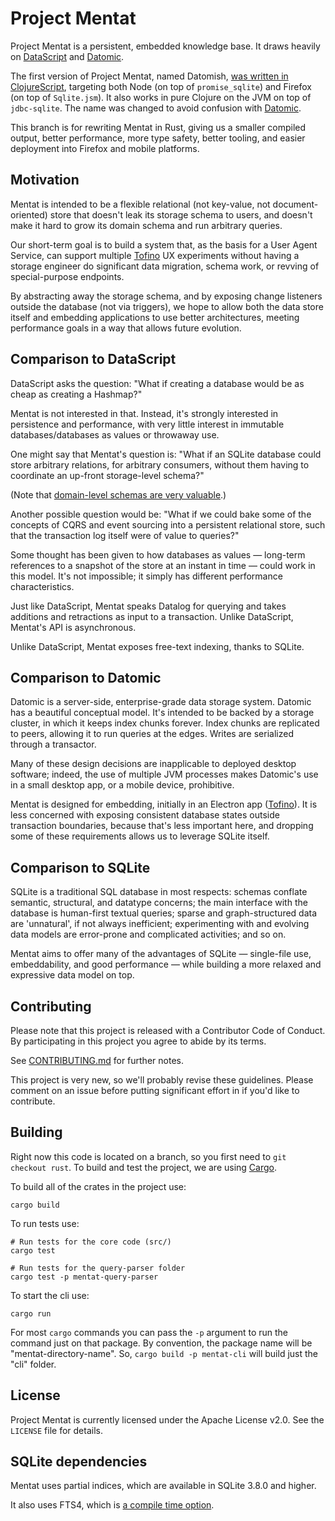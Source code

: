 # Project Mentat

Project Mentat is a persistent, embedded knowledge base. It draws heavily on [DataScript](https://github.com/tonsky/datascript) and [Datomic](http://datomic.com).

The first version of Project Mentat, named Datomish, [was written in ClojureScript](https://github.com/mozilla/mentat/tree/master), targeting both Node (on top of `promise_sqlite`) and Firefox (on top of `Sqlite.jsm`). It also works in pure Clojure on the JVM on top of `jdbc-sqlite`. The name was changed to avoid confusion with [Datomic](http://datomic.com).

This branch is for rewriting Mentat in Rust, giving us a smaller compiled output, better performance, more type safety, better tooling, and easier deployment into Firefox and mobile platforms.


## Motivation

Mentat is intended to be a flexible relational (not key-value, not document-oriented) store that doesn't leak its storage schema to users, and doesn't make it hard to grow its domain schema and run arbitrary queries.

Our short-term goal is to build a system that, as the basis for a User Agent Service, can support multiple [Tofino](https://github.com/mozilla/tofino) UX experiments without having a storage engineer do significant data migration, schema work, or revving of special-purpose endpoints.

By abstracting away the storage schema, and by exposing change listeners outside the database (not via triggers), we hope to allow both the data store itself and embedding applications to use better architectures, meeting performance goals in a way that allows future evolution.


## Comparison to DataScript

DataScript asks the question: "What if creating a database would be as cheap as creating a Hashmap?"

Mentat is not interested in that. Instead, it's strongly interested in persistence and performance, with very little interest in immutable databases/databases as values or throwaway use.

One might say that Mentat's question is: "What if an SQLite database could store arbitrary relations, for arbitrary consumers, without them having to coordinate an up-front storage-level schema?"

(Note that [domain-level schemas are very valuable](http://martinfowler.com/articles/schemaless/).)

Another possible question would be: "What if we could bake some of the concepts of CQRS and event sourcing into a persistent relational store, such that the transaction log itself were of value to queries?"

Some thought has been given to how databases as values — long-term references to a snapshot of the store at an instant in time — could work in this model. It's not impossible; it simply has different performance characteristics.

Just like DataScript, Mentat speaks Datalog for querying and takes additions and retractions as input to a transaction. Unlike DataScript, Mentat's API is asynchronous.

Unlike DataScript, Mentat exposes free-text indexing, thanks to SQLite.


## Comparison to Datomic

Datomic is a server-side, enterprise-grade data storage system. Datomic has a beautiful conceptual model. It's intended to be backed by a storage cluster, in which it keeps index chunks forever. Index chunks are replicated to peers, allowing it to run queries at the edges. Writes are serialized through a transactor.

Many of these design decisions are inapplicable to deployed desktop software; indeed, the use of multiple JVM processes makes Datomic's use in a small desktop app, or a mobile device, prohibitive.

Mentat is designed for embedding, initially in an Electron app ([Tofino](https://github.com/mozilla/tofino)). It is less concerned with exposing consistent database states outside transaction boundaries, because that's less important here, and dropping some of these requirements allows us to leverage SQLite itself.


## Comparison to SQLite

SQLite is a traditional SQL database in most respects: schemas conflate semantic, structural, and datatype concerns; the main interface with the database is human-first textual queries; sparse and graph-structured data are 'unnatural', if not always inefficient; experimenting with and evolving data models are error-prone and complicated activities; and so on.

Mentat aims to offer many of the advantages of SQLite — single-file use, embeddability, and good performance — while building a more relaxed and expressive data model on top.

## Contributing

Please note that this project is released with a Contributor Code of Conduct.
By participating in this project you agree to abide by its terms.

See [CONTRIBUTING.md](/CONTRIBUTING.md) for further notes.

This project is very new, so we'll probably revise these guidelines. Please
comment on an issue before putting significant effort in if you'd like to
contribute.

## Building

Right now this code is located on a branch, so you first need to `git checkout rust`.  To build and test the project, we are using [Cargo](https://crates.io/install).

To build all of the crates in the project use:

````
cargo build
````

To run tests use:

````
# Run tests for the core code (src/)
cargo test

# Run tests for the query-parser folder
cargo test -p mentat-query-parser
````

To start the cli use:

````
cargo run
````

For most `cargo` commands you can pass the `-p` argument to run the command just on that package.  By convention, the package name will be "mentat-directory-name".  So, `cargo build -p mentat-cli` will build just the "cli" folder.

## License

Project Mentat is currently licensed under the Apache License v2.0. See the `LICENSE` file for details.


## SQLite dependencies

Mentat uses partial indices, which are available in SQLite 3.8.0 and higher.

It also uses FTS4, which is [a compile time option](http://www.sqlite.org/fts3.html#section_2).
